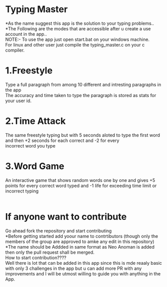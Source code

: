 # Typing Master  
*As the name suggest this app is the solution to your typing problems..  
*The Following are the modes that are accessible after u create a use account in the app..  
NOTE:- To use the app just open start.bat on your windows machine.  
For linux and other user just compile the typing_master.c on your c compiler.  
# 1.Freestyle  
Type a full paragraph from among 10 different and intresting paragraphs in the app  
The accuracy and time taken to type the paragraph is stored as stats for your user id.  
# 2.Time Attack  
The same freestyle typing but with 5 seconds aloted to type the first word and then +2 seconds for each correct and -2 for every  
incorrect word you type  
# 3.Word Game  
An interactive game that shows random words one by one and gives +5 points for every correct word typed and -1 life for exceeding time limit or incorrect typing  
<br>
# If anyone want to contribute  
Go ahead fork the repository and start contributing  
*Before getting started add yoour name to contrtibutors (though only the members of the group are approved to amke any edit in this repository)  
*The name should be Addded in same format as Neo Anoman is added then only the pull request shall be merged.  
How to start contribution????  
Well there is lot that can be added in this app since this is mde reaaly basic with only 3 challenges in the app but u can add more 
PR with any improvements and I will be utmost willing to guide you with anything in the App.
